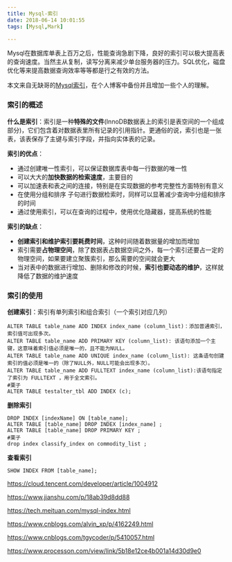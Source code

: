 ```yaml
---
title: Mysql-索引
date: 2018-06-14 10:01:55
tags: [Mysql,Mark]

---
```




Mysql在数据库单表上百万之后，性能查询急剧下降，良好的索引可以极大提高表的查询速度。当然主从复制，读写分离来减少单台服务器的压力。SQL优化，磁盘优化等来提高数据查询效率等等都是行之有效的方法。

本文来自无缺哥的[Mysql索引](https://www.processon.com/view/link/5b18e12ce4b001a14d30d9e0)，在个人博客中备份并且增加一些个人的理解。

<!--more-->

### 索引的概述

**什么是索引**：索引是一种**特殊的文件**(InnoDB数据表上的索引是表空间的一个组成部分)，它们包含着对数据表里所有记录的引用指针。更通俗的说，索引也是一张表，该表保存了主键与索引字段，并指向实体表的记录。 

**索引的优点**：

* 通过创建唯一性索引，可以保证数据库表中每一行数据的唯一性
* 可以大大的**加快数据的检索速度**，主要目的
* 可以加速表和表之间的连接，特别是在实现数据的参考完整性方面特别有意义 
* 在使用分组和排序 子句进行数据检索时，同样可以显著减少查询中分组和排序的时间
* 通过使用索引，可以在查询的过程中，使用优化隐藏器，提高系统的性能 

**索引的缺点**：

* **创建索引和维护索引要耗费时间**，这种时间随着数据量的增加而增加
*  索引需要**占物理空间**，除了数据表占数据空间之外，每一个索引还要占一定的物理空间，如果要建立聚簇索引，那么需要的空间就会更大 
* 当对表中的数据进行增加、删除和修改的时候，**索引也要动态的维护**，这样就降低了数据的维护速度 

### 索引的使用

**创建索引**：索引有单列索引和组合索引（一个索引对应几列）

```mysql
ALTER TABLE table_name ADD INDEX index_name (column_list)：添加普通索引，索引值可出现多次。
ALTER TABLE table_name ADD PRIMARY KEY (column_list): 该语句添加一个主键，这意味着索引值必须是唯一的，且不能为NULL。
ALTER TABLE table_name ADD UNIQUE index_name (column_list): 这条语句创建索引的值必须是唯一的（除了NULL外，NULL可能会出现多次）。
ALTER TABLE table_name ADD FULLTEXT index_name (column_list):该语句指定了索引为 FULLTEXT ，用于全文索引。
#栗子
ALTER TABLE testalter_tbl ADD INDEX (c);
```

**删除索引**

```mysql
DROP INDEX [indexName] ON [table_name];
ALTER TABLE [table_name] DROP INDEX [index_name] ;
ALTER TABLE [table_name] DROP PRIMARY KEY ;
#栗子
drop index classify_index on commodity_list ;
```

**查看索引**

```mysql
SHOW INDEX FROM [table_name];
```

https://cloud.tencent.com/developer/article/1004912

https://www.jianshu.com/p/18ab39d8dd88

https://tech.meituan.com/mysql-index.html

https://www.cnblogs.com/alvin_xp/p/4162249.html

https://www.cnblogs.com/tgycoder/p/5410057.html

https://www.processon.com/view/link/5b18e12ce4b001a14d30d9e0